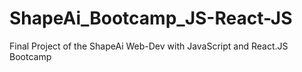 # ShapeAi_Bootcamp_JS-React-JS
Final Project of the ShapeAi Web-Dev with JavaScript and React.JS Bootcamp
